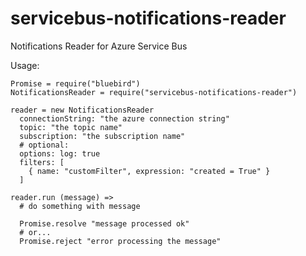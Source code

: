# servicebus-notifications-reader
Notifications Reader for Azure Service Bus

Usage:
```coffee-script
Promise = require("bluebird")
NotificationsReader = require("servicebus-notifications-reader")

reader = new NotificationsReader
  connectionString: "the azure connection string"
  topic: "the topic name"
  subscription: "the subscription name"
  # optional:
  options: log: true
  filters: [
    { name: "customFilter", expression: "created = True" }
  ]

reader.run (message) =>
  # do something with message
  
  Promise.resolve "message processed ok"
  # or...
  Promise.reject "error processing the message"
```
